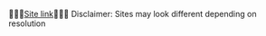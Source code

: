 🚀🚀🚀[Site link](https://xardesso.github.io/DAPP-identity-management/)🚀🚀🚀
Disclaimer: Sites may look different depending on resolution
